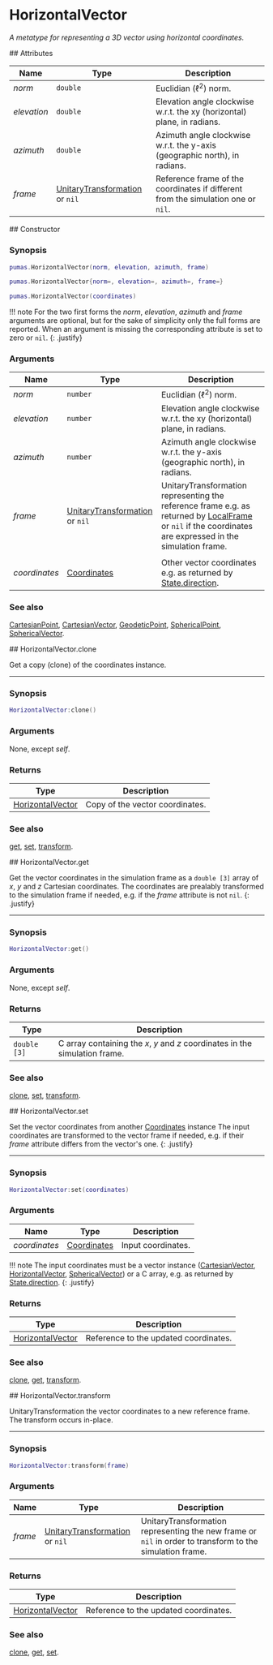 # HorizontalVector
_A metatype for representing a 3D vector using horizontal coordinates._


<div markdown="1" class="shaded-box fancy">
## Attributes

|Name|Type|Description|
|----|----|-----------|
|*norm*     |`double`| Euclidian (&#8467;<sup>2</sup>) norm. |
|*elevation*|`double`| Elevation angle clockwise w.r.t. the xy (horizontal) plane, in radians. |
|*azimuth*  |`double`| Azimuth angle clockwise w.r.t. the y-axis (geographic north), in radians. |
|*frame*|[UnitaryTransformation](UnitaryTransformation.md) or `nil`| Reference frame of the coordinates if different from the simulation one or `nil`.|
</div>


<div markdown="1" class="shaded-box fancy">
## Constructor

### Synopsis

```lua
pumas.HorizontalVector(norm, elevation, azimuth, frame)

pumas.HorizontalVector{norm=, elevation=, azimuth=, frame=}

pumas.HorizontalVector(coordinates)
```

!!! note
    For the two first forms the *norm*, *elevation*, *azimuth* and *frame*
    arguments are optional, but for the sake of simplicity only the full forms
    are reported. When an argument is missing the corresponding attribute is set
    to zero or `nil`.
    {: .justify}

### Arguments

|Name|Type|Description|
|----|----|-----------|
|*norm*     |`number` | Euclidian (&#8467;<sup>2</sup>) norm. |
|*elevation*|`number` | Elevation angle clockwise w.r.t. the xy (horizontal) plane, in radians. |
|*azimuth*  |`number` | Azimuth angle clockwise w.r.t. the y-axis (geographic north), in radians. |
|*frame*    |[UnitaryTransformation](UnitaryTransformation.md) or `nil`| UnitaryTransformation representing the reference frame e.g. as returned by [LocalFrame](LocalFrame.md) or `nil` if the coordinates are expressed in the simulation frame.|
||||
|*coordinates*|[Coordinates](../Coordinates.md)| Other vector coordinates e.g. as returned by [State.direction](../simulation/State.md#attributes). |

### See also

[CartesianPoint](CartesianPoint.md),
[CartesianVector](CartesianVector.md),
[GeodeticPoint](GeodeticPoint.md),
[SphericalPoint](SphericalPoint.md),
[SphericalVector](SphericalVector.md).

</div>


<div markdown="1" class="shaded-box fancy">
## HorizontalVector.clone

Get a copy (clone) of the coordinates instance.

---

### Synopsis

```lua
HorizontalVector:clone()
```

### Arguments

None, except *self*.

### Returns

|Type|Description|
|----|-----------|
|[HorizontalVector](HorizontalVector.md)| Copy of the vector coordinates.|

### See also

[get](#horizontalvectorget),
[set](#horizontalvectorset),
[transform](#horizontalvectortransform).
</div>


<div markdown="1" class="shaded-box fancy">
## HorizontalVector.get

Get the vector coordinates in the simulation frame as a `double [3]` array of
*x*, *y* and *z* Cartesian coordinates. The coordinates are prealably
transformed to the simulation frame if needed, e.g.  if the *frame* attribute is
not `nil`.
{: .justify}

---

### Synopsis

```lua
HorizontalVector:get()
```

### Arguments

None, except *self*.

### Returns

|Type|Description|
|----|-----------|
|`double [3]`| C array containing the *x*, *y* and *z* coordinates in the simulation frame.|

### See also

[clone](#horizontalvectorclone),
[set](#horizontalvectorset),
[transform](#horizontalvectortransform).

</div>


<div markdown="1" class="shaded-box fancy">
## HorizontalVector.set

Set the vector coordinates from another [Coordinates](../Coordinates.md)
instance The input coordinates are transformed to the vector frame if needed,
e.g.  if their *frame* attribute differs from the vector's one.
{: .justify}

---

### Synopsis

```lua
HorizontalVector:set(coordinates)
```

### Arguments

|Name|Type|Description|
|----|----|-----------|
|*coordinates*|[Coordinates](../Coordinates.md)| Input coordinates.|

!!! note
    The input coordinates must be a vector instance
    ([CartesianVector](CartesianVector.md),
    [HorizontalVector](HorizontalVector.md),
    [SphericalVector](SphericalVector.md)) or a C array, e.g. as returned by
    [State.direction](../simulation/State.md#attributes).
    {: .justify}

### Returns

|Type|Description|
|----|-----------|
|[HorizontalVector](HorizontalVector.md)| Reference to the updated coordinates.|

### See also

[clone](#horizontalvectorclone),
[get](#horizontalvectorget),
[transform](#horizontalvectortransform).
</div>


<div markdown="1" class="shaded-box fancy">
## HorizontalVector.transform

UnitaryTransformation the vector coordinates to a new reference frame. The transform occurs
in-place.

---

### Synopsis

```lua
HorizontalVector:transform(frame)
```

### Arguments

|Name|Type|Description|
|----|----|-----------|
|*frame*|[UnitaryTransformation](UnitaryTransformation.md) or `nil`| UnitaryTransformation representing the new frame or `nil` in order to transform to the simulation frame.|

### Returns

|Type|Description|
|----|-----------|
|[HorizontalVector](HorizontalVector.md)| Reference to the updated coordinates.|

### See also

[clone](#horizontalvectorclone),
[get](#horizontalvectorget),
[set](#horizontalvectorset).
</div>
